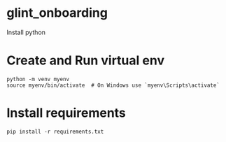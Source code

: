 # glint_onboarding


Install python


# Create and Run virtual env
```
python -m venv myenv
source myenv/bin/activate  # On Windows use `myenv\Scripts\activate`
```

# Install requirements
```
pip install -r requirements.txt
```


